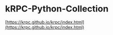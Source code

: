 # kRPC-Python-Collection

[https://krpc.github.io/krpc/index.html](https://krpc.github.io/krpc/index.html)
